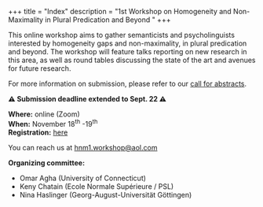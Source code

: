 +++
title = "Index"
description = "1st Workshop on Homogeneity and Non-Maximality in Plural Predication and Beyond "
+++



This online workshop aims to gather semanticists and psycholinguists interested by homogeneity gaps and non-maximality, in plural predication and beyond. The workshop will feature talks reporting on new research in this area, as well as round tables discussing the state of the art and avenues for future research.

For more information on submission, please refer to our [call for abstracts](/call).

**⚠ Submission deadline extended to Sept. 22 ⚠**

**Where:** online (Zoom)  
**When:** November 18<sup>th</sup> -19<sup>th</sup>  
**Registration:** [here](https://forms.gle/c79hQZKzBc3Jmxru5)

You can reach us at [hnm1.workshop@aol.com](mailto:hnm1.workshop@aol.com)

**Organizing committee:** 

  - Omar Agha      (University of Connecticut)
  - Keny Chatain   (Ecole Normale Supérieure / PSL)
  - Nina Haslinger (Georg-August-Universität Göttingen)

